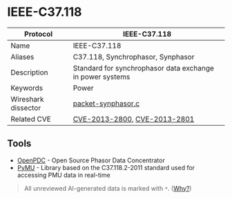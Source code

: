 # IEEE-C37.118

| Protocol | IEEE-C37.118 |
|---|---|
| Name | IEEE-C37.118 |
| Aliases | C37.118, Synchrophasor, Synphasor |
| Description | Standard for synchrophasor data exchange in power systems |
| Keywords | Power |
| Wireshark dissector | [packet-synphasor.c](https://github.com/wireshark/wireshark/blob/master/epan/dissectors/packet-synphasor.c) |
| Related CVE | [CVE-2013-2800](https://nvd.nist.gov/vuln/detail/CVE-2013-2800), [CVE-2013-2801](https://nvd.nist.gov/vuln/detail/CVE-2013-2801) |

## Tools
- [OpenPDC](https://github.com/GridProtectionAlliance/openPDC) - Open Source Phasor Data Concentrator
- [PyMU](https://github.com/iti/pymu) - Library based on the C37.118.2-2011 standard used for accessing PMU data in real-time

> All unreviewed AI-generated data is marked with `*`. ([Why?](../srcs/README.md#note-on-ai-generated-content))
